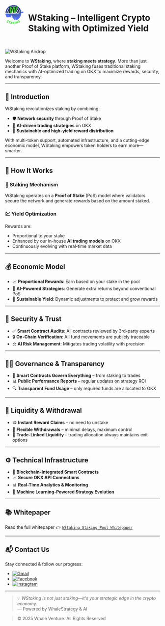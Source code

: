 <p align="left">
  <img src="./wstakinglogonobackground.png" alt="WStaking Logo" width="60" align="left" style="margin-right: 15px;"/>
</p>

<h1 style="margin-left: 75px; margin-bottom: 50px;">
  WStaking – Intelligent Crypto Staking with Optimized Yield
</h1>

![WStaking Airdrop](https://github.com/user-attachments/assets/41941342-2a6d-422f-8a51-13ef3f415ba4)


Welcome to **WStaking**, where **staking meets strategy**. More than just another Proof of Stake platform, WStaking fuses traditional staking mechanics with AI-optimized trading on OKX to maximize rewards, security, and transparency.

---

## 🚀 Introduction

WStaking revolutionizes staking by combining:

- 🛡️ **Network security** through Proof of Stake
- 🤖 **AI-driven trading strategies** on OKX
- 💸 **Sustainable and high-yield reward distribution**

With multi-token support, automated infrastructure, and a cutting-edge economic model, WStaking empowers token holders to earn more—smarter.

---

## 🔗 How It Works

### 🧬 **Staking Mechanism**
WStaking operates on a **Proof of Stake** (PoS) model where validators secure the network and generate rewards based on the amount staked.

### 💹 **Yield Optimization**
Rewards are:
- Proportional to your stake
- Enhanced by our in-house **AI trading models** on OKX
- Continuously evolving with real-time market data

---

## 💰 Economic Model

- 📈 **Proportional Rewards**: Earn based on your stake in the pool
- 🧠 **AI-Powered Strategies**: Generate extra returns beyond conventional PoS
- 🔄 **Sustainable Yield**: Dynamic adjustments to protect and grow rewards

---

## 🔐 Security & Trust

- ✅ **Smart Contract Audits**: All contracts reviewed by 3rd-party experts
- 🔒 **On-Chain Verification**: All fund movements are publicly traceable
- ⚖️ **AI Risk Management**: Mitigates trading volatility with precision

---

## 🧑‍⚖️ Governance & Transparency

- 🧾 **Smart Contracts Govern Everything** – from staking to trades
- 📊 **Public Performance Reports** – regular updates on strategy ROI
- 🔍 **Transparent Fund Usage** – only required funds are allocated to OKX

---

## 💸 Liquidity & Withdrawal

- 🪙 **Instant Reward Claims** – no need to unstake
- 🔁 **Flexible Withdrawals** – minimal delays, maximum control
- 🔁 **Trade-Linked Liquidity** – trading allocation always maintains exit options

---

## ⚙️ Technical Infrastructure

- 🔗 **Blockchain-Integrated Smart Contracts**
- 📈 **Secure OKX API Connections**
- 📊 **Real-Time Analytics & Monitoring**
- 🧠 **Machine Learning-Powered Strategy Evolution**

---

## 📚 Whitepaper

Read the full whitepaper 👉 [`WStaking Staking Pool Whitepaper`](./WStaking%20Staking%20Pool%20Whitepaper)

---

## 📬 Contact Us

Stay connected & follow our progress:

- [![Gmail](https://img.shields.io/badge/Email-service@wstaking.net-D14836?style=flat&logo=gmail&logoColor=white)](mailto:service@wstaking.net)
- [![Facebook](https://img.shields.io/badge/Facebook-WStaking-1877F2?style=flat&logo=facebook&logoColor=white)](https://www.facebook.com/WStaking/)
- [![Instagram](https://img.shields.io/badge/Instagram-@wstaking_net-E4405F?style=flat&logo=instagram&logoColor=white)](https://www.instagram.com/wstaking_net/)

---

> 💡 *WStaking is not just staking—it's your strategic edge in the crypto economy.*  
> — Powered by WhaleStrategy & AI

> © 2025 Whale Venture. All Rights Reserved
